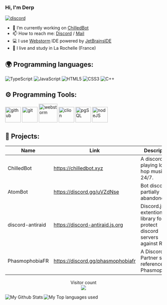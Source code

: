 ### Hi, I'm Derp

[![discord](https://discord.com/api/guilds/559414466664464384/widget.png)](https://discord.gg/ahjFrbk2Nr)



- 🔭 I’m currently working on [ChilledBot](https://chilledbot.xyz)
- 📫 How to reach me: [Discord](https://discord.gg/j9WzjnA) / [Mail](contact@chilledbot.xyz)
- 💻 I use [Webstorm](https://www.jetbrains.com/fr-fr/webstorm/) IDE powered by [JetBrainsIDE](https://www.jetbrains.com/)
- 🥖 I live and study in La Rochelle (France)


## 🌍 Programming languages:

![TypeScript](https://img.shields.io/badge/typescript-%23007ACC.svg?style=for-the-badge&logo=typescript&logoColor=white)
![JavaScript](https://img.shields.io/badge/javascript-%23323330.svg?style=for-the-badge&logo=javascript&logoColor=%23F7DF1E)
![HTML5](https://img.shields.io/badge/html5-%23E34F26.svg?style=for-the-badge&logo=html5&logoColor=white)
![CSS3](https://img.shields.io/badge/css3-%231572B6.svg?style=for-the-badge&logo=css3&logoColor=white)
![C++](https://img.shields.io/badge/c++-%2300599C.svg?style=for-the-badge&logo=c%2B%2B&logoColor=white)
  


## ⚙️ Programming Tools:
  [<img alt="github" width="50px" src="https://raw.githubusercontent.com/coderjojo/coderjojo/master/img/github.svg"/>](https://github.com)
  [<img alt="git" width="50px" src="https://iconape.com/wp-content/png_logo_vector/git-icon.png"/>](https://git-scm.com/)
  [<img alt="webstorm" width="60px" src="https://cdn.freebiesupply.com/logos/thumbs/2x/webstorm-icon-logo.png"/>](https://www.jetbrains.com/webstorm/)
  [<img alt="clion" width="50px" src="https://cdn.worldvectorlogo.com/logos/clion-1.svg"/>](https://www.jetbrains.com/clion/)
  [<img alt="pgSQL" width="50px" src="https://upload.wikimedia.org/wikipedia/commons/thumb/2/29/Postgresql_elephant.svg/1200px-Postgresql_elephant.svg.png"/>](https://www.postgresql.org/)
  [<img alt="nodeJS" width="50px" src="https://cdn.iconscout.com/icon/free/png-512/node-js-1-1174935.png"/>](https://nodejs.org/en/)
  





## 🚩 Projects:
  | Name             | Link                              | Description                                                            |
  |------------------|-----------------------------------|------------------------------------------------------------------------|
  | ChilledBot       | https://chilledbot.xyz            | A discord bot playing lofi hip hop music 24/7.                         |
  | AtomBot          | https://discord.gg/uVZdNse        | Bot discord partially abandoned                                        |
  | discord-antiraid | https://discord-antiraid.js.org   | Discord.js extention library for protect discord servers against Raids |
  | PhasmophobiaFR   | https://discord.gg/phasmophobiafr | A Discord Partner server referenced by Phasmophobia                    |          


<p align="center"> 
  Visitor count<br>
  <img src="https://profile-counter.glitch.me/Derpinou/count.svg" />
</p>

<img align="left" alt="My Github Stats" src="https://github-readme-stats.vercel.app/api?username=Derpinou&show_icons=true&hide_border=true" />
<img align="left" alt="My Top languages used" src="https://github-readme-stats.vercel.app/api/top-langs?username=derpinou&show_icons=true&theme=tokyonight&layout=compact" />
